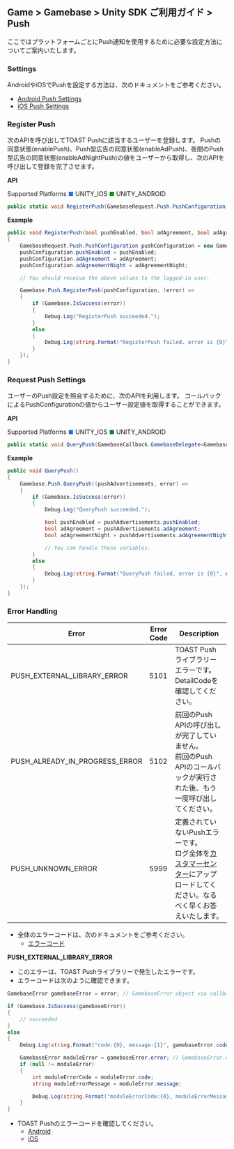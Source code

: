 ## Game > Gamebase > Unity SDK ご利用ガイド > Push

ここではプラットフォームごとにPush通知を使用するために必要な設定方法についてご案内いたします。

### Settings


AndroidやiOSでPushを設定する方法は、次のドキュメントをご参考ください。<br/>

* [Android Push Settings](aos-push#settings)<br/>
* [iOS Push Settings](ios-push#settings)


### Register Push

次のAPIを呼び出してTOAST Pushに該当するユーザーを登録します。
Pushの同意状態(enablePush)、Push型広告の同意状態(enableAdPush)、夜間のPush型広告の同意状態(enableAdNightPush)の値をユーザーから取得し、次のAPIを呼び出して登録を完了させます。


**API**

Supported Platforms
<span style="color:#1D76DB; font-size: 10pt">■</span> UNITY_IOS
<span style="color:#0E8A16; font-size: 10pt">■</span> UNITY_ANDROID

```cs
public static void RegisterPush(GamebaseRequest.Push.PushConfiguration pushConfiguration, GamebaseCallback.ErrorDelegate callback)
```

**Example**

```cs
public void RegisterPush(bool pushEnabled, bool adAgreement, bool adAgreementNight)
{
    GamebaseRequest.Push.PushConfiguration pushConfiguration = new GamebaseRequest.Push.PushConfiguration();
    pushConfiguration.pushEnabled = pushEnabled;
    pushConfiguration.adAgreement = adAgreement;
    pushConfiguration.adAgreementNight = adAgreementNight;

	// You should receive the above values to the logged-in user.

    Gamebase.Push.RegisterPush(pushConfiguration, (error) =>
    {
        if (Gamebase.IsSuccess(error))
        {
        	Debug.Log("RegisterPush succeeded.");
        }
        else
        {
            Debug.Log(string.Format("RegisterPush failed. error is {0}", error));
        }
    });
}
```

### Request Push Settings

ユーザーのPush設定を照会するために、次のAPIを利用します。
コールバックによるPushConfigurationの値からユーザー設定値を取得することができます。

**API**

Supported Platforms
<span style="color:#1D76DB; font-size: 10pt">■</span> UNITY_IOS
<span style="color:#0E8A16; font-size: 10pt">■</span> UNITY_ANDROID

```cs
public static void QueryPush(GamebaseCallback.GamebaseDelegate<GamebaseResponse.Push.PushConfiguration> callback)
```

**Example**

```cs
public void QueryPush()
{
    Gamebase.Push.QueryPush((pushAdvertisements, error) =>
    {
        if (Gamebase.IsSuccess(error))
        {
            Debug.Log("QueryPush succeeded.");

            bool pushEnabled = pushAdvertisements.pushEnabled;
            bool adAgreement = pushAdvertisements.adAgreement;
            bool adAgreementNight = pushAdvertisements.adAgreementNight;

            // You can handle these variables.
        }
        else
        {
            Debug.Log(string.Format("QueryPush failed. error is {0}", error));
        }
    });
}
```

### Error Handling

| Error                          | Error Code | Description                              |
| ------------------------------ | ---------- | ---------------------------------------- |
| PUSH_EXTERNAL_LIBRARY_ERROR    | 5101       | TOAST Pushライブラリーエラーです。<br>DetailCodeを確認してください。|
| PUSH_ALREADY_IN_PROGRESS_ERROR | 5102 | 前回のPush APIの呼び出しが完了していません。<br> 前回のPush APIのコールバックが実行された後、もう一度呼び出してください。|
| PUSH_UNKNOWN_ERROR             | 5999       | 定義されていないPushエラーです。<br>ログ全体を[カスタマーセンター](https://toast.com/support/inquiry)にアップロードしてください。なるべく早くお答えいたします。|

* 全体のエラーコードは、次のドキュメントをご参考ください。
    * [エラーコード](./error-code/#client-sdk)

**PUSH_EXTERNAL_LIBRARY_ERROR**

* このエラーは、TOAST Pushライブラリーで発生したエラーです。
* エラーコードは次のように確認できます。

```cs
GamebaseError gamebaseError = error; // GamebaseError object via callback

if (Gamebase.IsSuccess(gamebaseError))
{
    // succeeded
}
else
{
    Debug.Log(string.Format("code:{0}, message:{1}", gamebaseError.code, gamebaseError.message));

    GamebaseError moduleError = gamebaseError.error; // GamebaseError.error object from external module
    if (null != moduleError)
    {
        int moduleErrorCode = moduleError.code;
        string moduleErrorMessage = moduleError.message;

        Debug.Log(string.Format("moduleErrorCode:{0}, moduleErrorMessage:{1}", moduleErrorCode, moduleErrorMessage));
    }
}
```

* TOAST Pushのエラーコードを確認してください。
    * [Android](aos-push#error-handling)<br/>
    * [iOS](ios-push#error-handling)



